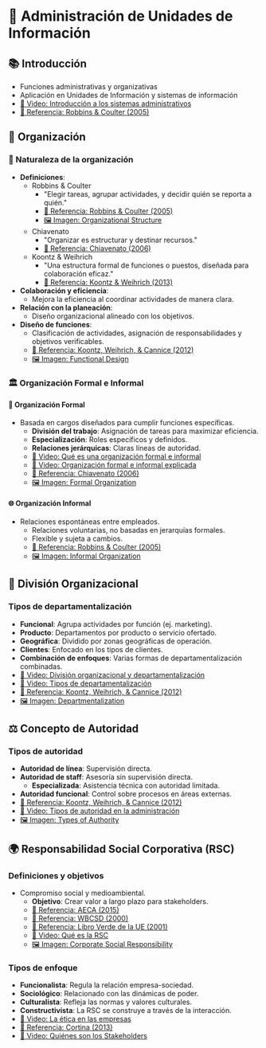 # 🏢 Administración de Unidades de Información
## 📚 Introducción
- Funciones administrativas y organizativas
- Aplicación en Unidades de Información y sistemas de información
- [🎥 Video: Introducción a los sistemas administrativos](https://www.youtube.com/watch?v=sJk0phnqQsA)
- [📖 Referencia: Robbins & Coulter (2005)](https://books.google.com.co/books?id=oVHlFmFi_ToC&pg=PA232&hl=es#v=onepage&q&f=false)

## 🔧 Organización
### 🌱 Naturaleza de la organización
- **Definiciones**:
  - Robbins & Coulter
    - "Elegir tareas, agrupar actividades, y decidir quién se reporta a quién."
    - [📖 Referencia: Robbins & Coulter (2005)](https://books.google.com.co/books?id=oVHlFmFi_ToC&pg=PA234&hl=es#v=onepage&q&f=false)
    - [🖼 Imagen: Organizational Structure](https://concepto.de/wp-content/uploads/2019/08/estructura-organizacional-e1565733710457-800x400.jpg)
  - Chiavenato
    - "Organizar es estructurar y destinar recursos."
    - [📖 Referencia: Chiavenato (2006)](https://dspace.itsjapon.edu.ec/jspui/bitstream/123456789/3678/1/dokumen.pub_introduccion-a-la-teoria-general-de-la-administracion-decima-edicion-9781456269821-1456269828-9781456271824-1456271822%20%283%29.pdf#page=68)
  - Koontz & Weihrich
    - "Una estructura formal de funciones o puestos, diseñada para colaboración eficaz."
    - [📖 Referencia: Koontz & Weihrich (2013)](https://toaz.info/doc-view-3#page=140)
- **Colaboración y eficiencia**:
  - Mejora la eficiencia al coordinar actividades de manera clara.
- **Relación con la planeación**:
  - Diseño organizacional alineado con los objetivos.
- **Diseño de funciones**:
  - Clasificación de actividades, asignación de responsabilidades y objetivos verificables.
  - [📖 Referencia: Koontz, Weihrich, & Cannice (2012)](http://bit.ly/3BkBsgE)
  - [🖼 Imagen: Functional Design](https://example.com/images/functional-design.png)

### 🏛 Organización Formal e Informal
#### 📜 Organización Formal
- Basada en cargos diseñados para cumplir funciones específicas.
  - **División del trabajo**: Asignación de tareas para maximizar eficiencia.
  - **Especialización**: Roles específicos y definidos.
  - **Relaciones jerárquicas**: Claras líneas de autoridad.
  - [🎥 Video: Qué es una organización formal e informal](https://www.youtube.com/watch?v=BZ_bC8gXJcw)
  - [🎥 Video: Organización formal e informal explicada](https://www.youtube.com/watch?v=O7gQjdtTvys)
  - [📖 Referencia: Chiavenato (2006)](https://www.mheducation.com/)
  - [🖼 Imagen: Formal Organization](https://example.com/images/formal-organization.png)

#### 🌐 Organización Informal
- Relaciones espontáneas entre empleados.
  - Relaciones voluntarias, no basadas en jerarquías formales.
  - Flexible y sujeta a cambios.
  - [📖 Referencia: Robbins & Coulter (2005)](https://www.pearson.com/store/p/management-global-edition/P100000198810)
  - [🖼 Imagen: Informal Organization](https://example.com/images/informal-organization.png)

## 🏬 División Organizacional
### Tipos de departamentalización
- **Funcional**: Agrupa actividades por función (ej. marketing).
- **Producto**: Departamentos por producto o servicio ofertado.
- **Geográfica**: Dividido por zonas geográficas de operación.
- **Clientes**: Enfocado en los tipos de clientes.
- **Combinación de enfoques**: Varias formas de departamentalización combinadas.
- [🎥 Video: División organizacional y departamentalización](https://www.youtube.com/watch?v=BRHlA4ST_eE)
- [🎥 Video: Tipos de departamentalización](https://www.youtube.com/watch?v=J9xeu-nlpIw)
- [📖 Referencia: Koontz, Weihrich, & Cannice (2012)](https://www.mheducation.com/)
- [🖼 Imagen: Departmentalization](https://example.com/images/departmentalization.png)

## ⚖ Concepto de Autoridad
### Tipos de autoridad
- **Autoridad de línea**: Supervisión directa.
- **Autoridad de staff**: Asesoría sin supervisión directa.
  - **Especializada**: Asistencia técnica con autoridad limitada.
- **Autoridad funcional**: Control sobre procesos en áreas externas.
- [📖 Referencia: Koontz, Weihrich, & Cannice (2012)](https://www.mheducation.com/)
- [🎥 Video: Tipos de autoridad en la administración](https://www.youtube.com/watch?v=yDiJhe3GLzU)
- [🖼 Imagen: Types of Authority](https://example.com/images/types-of-authority.png)

## 🌍 Responsabilidad Social Corporativa (RSC)
### Definiciones y objetivos
- Compromiso social y medioambiental.
  - **Objetivo**: Crear valor a largo plazo para stakeholders.
  - [📖 Referencia: AECA (2015)](https://aeca.es/)
  - [📖 Referencia: WBCSD (2000)](https://www.wbcsd.org/)
  - [📖 Referencia: Libro Verde de la UE (2001)](https://eur-lex.europa.eu/legal-content/ES/TXT/?uri=celex%3A52001DC0366)
  - [🎥 Video: Qué es la RSC](https://www.youtube.com/watch?v=Av5HJGOWOEo)
  - [🖼 Imagen: Corporate Social Responsibility](https://example.com/images/corporate-social-responsibility.png)

### Tipos de enfoque
- **Funcionalista**: Regula la relación empresa-sociedad.
- **Sociológico**: Relacionado con las dinámicas de poder.
- **Culturalista**: Refleja las normas y valores culturales.
- **Constructivista**: La RSC se construye a través de la interacción.
- [🎥 Video: La ética en las empresas](https://www.youtube.com/watch?v=a1NLc23SNnc)
- [📖 Referencia: Cortina (2013)](https://www.tecnos.es/)
- [🎥 Video: Quiénes son los Stakeholders](https://www.youtube.com/watch?v=73KlNA-yh8A)
